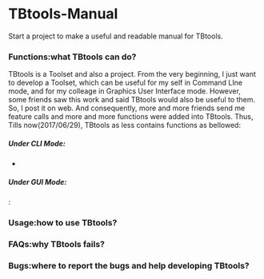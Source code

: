 # TBtools-Manual
Start a project to make a useful and readable manual for TBtools.

### Functions:what TBtools can do?
TBtools is a Toolset and also a project. From the very beginning, I just want to develop a Toolset, which can be useful for my self in Command LIne mode, and for my colleage in Graphics User Interface mode. However, some friends saw this work and said TBtools would also be useful to them. So, I post it on web. And consequently, more and more friends send me feature calls and more and more functions were added into TBtools. Thus, Tills now(2017/06/29), TBtools as less contains functions as bellowed:

##### Under CLI Mode:
* 

##### Under GUI Mode:
:


### Usage:how to use TBtools?

### FAQs:why TBtools fails?

### Bugs:where to report the bugs and help developing TBtools?

